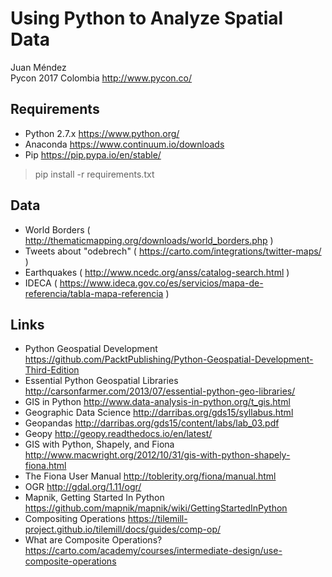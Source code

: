 # Using Python to Analyze Spatial Data

Juan Méndez  
Pycon 2017 Colombia http://www.pycon.co/

## Requirements

- Python 2.7.x https://www.python.org/
- Anaconda https://www.continuum.io/downloads
- Pip https://pip.pypa.io/en/stable/


>pip install -r requirements.txt


## Data

- World Borders ( http://thematicmapping.org/downloads/world_borders.php )
- Tweets about "odebrech" ( https://carto.com/integrations/twitter-maps/ )
- Earthquakes ( http://www.ncedc.org/anss/catalog-search.html )
- IDECA ( https://www.ideca.gov.co/es/servicios/mapa-de-referencia/tabla-mapa-referencia )

## Links

- Python Geospatial Development  https://github.com/PacktPublishing/Python-Geospatial-Development-Third-Edition
- Essential Python Geospatial Libraries http://carsonfarmer.com/2013/07/essential-python-geo-libraries/
- GIS in Python  http://www.data-analysis-in-python.org/t_gis.html
- Geographic Data Science http://darribas.org/gds15/syllabus.html
- Geopandas http://darribas.org/gds15/content/labs/lab_03.pdf
- Geopy http://geopy.readthedocs.io/en/latest/
- GIS with Python, Shapely, and Fiona http://www.macwright.org/2012/10/31/gis-with-python-shapely-fiona.html
- The Fiona User Manual http://toblerity.org/fiona/manual.html
- OGR http://gdal.org/1.11/ogr/
- Mapnik, Getting Started In Python https://github.com/mapnik/mapnik/wiki/GettingStartedInPython
- Compositing Operations https://tilemill-project.github.io/tilemill/docs/guides/comp-op/
- What are Composite Operations? https://carto.com/academy/courses/intermediate-design/use-composite-operations

